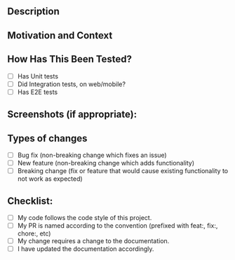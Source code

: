 <!--- Provide a general summary of your changes in the Title above -->

## Description
<!--- Describe your changes in detail -->

## Motivation and Context
<!--- Why is this change required? What problem does it solve? -->
<!--- If it fixes an open issue, please link to the issue here. -->

## How Has This Been Tested?
<!--- Please describe in detail how you tested your changes. -->
<!--- Include details of your testing environment, tests ran to see how -->
<!--- your change affects other areas of the code, etc. -->
- [ ] Has Unit tests
- [ ] Did Integration tests, on web/mobile?
- [ ] Has E2E tests

## Screenshots (if appropriate):

## Types of changes
<!--- What types of changes does your code introduce? Put an `x` in all the boxes that apply: -->
- [ ] Bug fix (non-breaking change which fixes an issue)
- [ ] New feature (non-breaking change which adds functionality)
- [ ] Breaking change (fix or feature that would cause existing functionality to not work as expected)

## Checklist:
<!--- Go over all the following points, and put an `x` in all the boxes that apply. -->
<!--- If you're unsure about any of these, don't hesitate to ask. We're here to help! -->
- [ ] My code follows the code style of this project.
- [ ] My PR is named according to the convention (prefixed with feat:, fix:, chore:, etc)
- [ ] My change requires a change to the documentation.
- [ ] I have updated the documentation accordingly.
